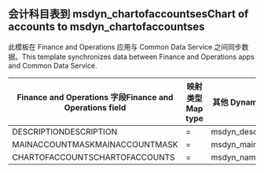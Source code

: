 ## <a name="chart-of-accounts-to-msdyn_chartofaccountses"></a><span data-ttu-id="09525-101">会计科目表到 msdyn_chartofaccountses</span><span class="sxs-lookup"><span data-stu-id="09525-101">Chart of accounts to msdyn_chartofaccountses</span></span>

<span data-ttu-id="09525-102">此模板在 Finance and Operations 应用与 Common Data Service 之间同步数据。</span><span class="sxs-lookup"><span data-stu-id="09525-102">This template synchronizes data between Finance and Operations apps and Common Data Service.</span></span>

<span data-ttu-id="09525-103">Finance and Operations 字段</span><span class="sxs-lookup"><span data-stu-id="09525-103">Finance and Operations field</span></span> | <span data-ttu-id="09525-104">映射类型</span><span class="sxs-lookup"><span data-stu-id="09525-104">Map type</span></span> | <span data-ttu-id="09525-105">其他 Dynamics 365 字段</span><span class="sxs-lookup"><span data-stu-id="09525-105">Other Dynamics 365 field</span></span> | <span data-ttu-id="09525-106">默认值</span><span class="sxs-lookup"><span data-stu-id="09525-106">Default value</span></span>
---|---|---|---
<span data-ttu-id="09525-107">DESCRIPTION</span><span class="sxs-lookup"><span data-stu-id="09525-107">DESCRIPTION</span></span> | = | <span data-ttu-id="09525-108">msdyn_description</span><span class="sxs-lookup"><span data-stu-id="09525-108">msdyn_description</span></span> | 
<span data-ttu-id="09525-109">MAINACCOUNTMASK</span><span class="sxs-lookup"><span data-stu-id="09525-109">MAINACCOUNTMASK</span></span> | = | <span data-ttu-id="09525-110">msdyn_mainaccountmask</span><span class="sxs-lookup"><span data-stu-id="09525-110">msdyn_mainaccountmask</span></span> | 
<span data-ttu-id="09525-111">CHARTOFACCOUNTS</span><span class="sxs-lookup"><span data-stu-id="09525-111">CHARTOFACCOUNTS</span></span> | = | <span data-ttu-id="09525-112">msdyn_name</span><span class="sxs-lookup"><span data-stu-id="09525-112">msdyn_name</span></span> | 
